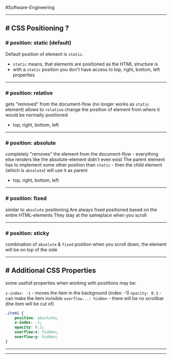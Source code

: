 #Software-Engineering 

---
## # CSS Positioning ?

### # position: static (default) 

Default position of element is `static`. 
- `static` means, that elements are positioned as the HTML structure is
- with a `static` position you don't have access to top, right, bottom, left properties 

---
### # position: relative

gets "removed" from the document-flow (no longer works as `static` element)
allows to `relative` change the position of element from where it would be normally positioned
- top, right, bottom, left 

---
### # position: absolute

completely "removes" the element from the document-flow - everything else renders like the absolute-element didn't even exist
The parent element has to implement some other position than `static` - then the child element (which is `absolute`) will use it as parent
- top, right, bottom, left 

---
### # position: fixed

similar to `absolute` positioning
Are always fixed positioned based on the entire HTML-elements
They stay at the sameplace when you scroll

---
### # position: sticky

combination of `absolute` & `fixed` position
when you scroll down, the element will be on top of the side

---
## # Additional CSS Properties

some usefull properties when working with posititons may be:

`z-index: -1` - moves the item in the background (index: -1)
`opacity: 0.3` - can make the item invisible
`overflow...: hidden` - there will be no scrollbar (the item will be cut of)

```css
.item1 {
	position: absolute;
	z-index: -1;
	opacity: 0.3;
	overflow-x: hidden;
	overflow-y: hidden;
}
```

---
---